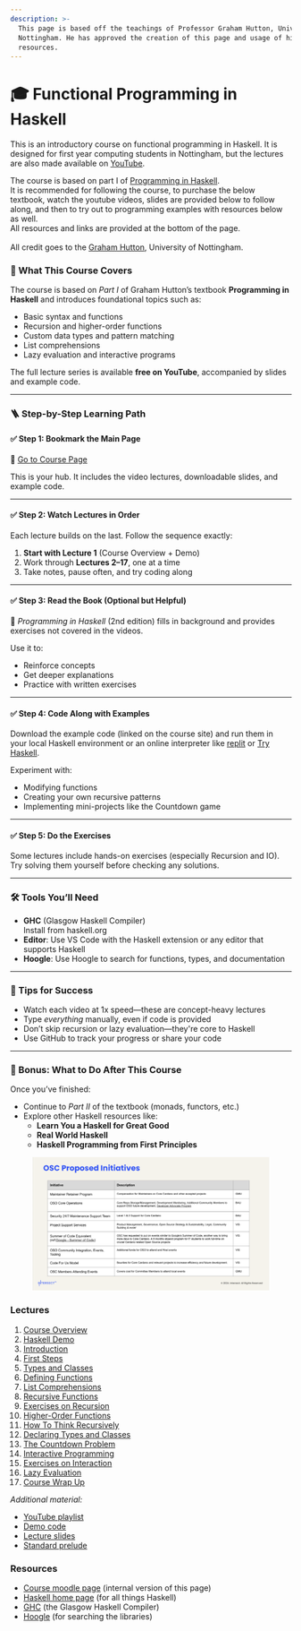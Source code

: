 ```yaml
---
description: >-
  This page is based off the teachings of Professor Graham Hutton, University of
  Nottingham. He has approved the creation of this page and usage of his
  resources.
---
```


# 🎓 Functional Programming in Haskell

This is an introductory course on functional programming in Haskell. It is designed for first year computing students in Nottingham, but the lectures are also made available on [YouTube](http://tinyurl.com/haskell-notts2).

The course is based on part I of [Programming in Haskell](http://people.cs.nott.ac.uk/pszgmh/pih.html).\
It is recommended for following the course, to purchase the below textbook, watch the youtube videos, slides are provided below to follow along, and then to try out to programming examples with resources below as well. \
All resources and links are provided at the bottom of the page.\
\
All credit goes to the [Graham Hutton](https://people.cs.nott.ac.uk/pszgmh/), University of Nottingham.

### 🧭 What This Course Covers

The course is based on _Part I_ of Graham Hutton’s textbook **Programming in Haskell** and introduces foundational topics such as:

* Basic syntax and functions
* Recursion and higher-order functions
* Custom data types and pattern matching
* List comprehensions
* Lazy evaluation and interactive programs

The full lecture series is available **free on YouTube**, accompanied by slides and example code.

***

### 🪜 Step-by-Step Learning Path

#### ✅ Step 1: Bookmark the Main Page

📎 [Go to Course Page](https://people.cs.nott.ac.uk/pszgmh/pgp.html)

This is your hub. It includes the video lectures, downloadable slides, and example code.

***

#### ✅ Step 2: Watch Lectures in Order

Each lecture builds on the last. Follow the sequence exactly:

1. **Start with Lecture 1** (Course Overview + Demo)
2. Work through **Lectures 2–17**, one at a time
3. Take notes, pause often, and try coding along

***

#### ✅ Step 3: Read the Book (Optional but Helpful)

📖 _Programming in Haskell_ (2nd edition) fills in background and provides exercises not covered in the videos.

Use it to:

* Reinforce concepts
* Get deeper explanations
* Practice with written exercises

***

#### ✅ Step 4: Code Along with Examples

Download the example code (linked on the course site) and run them in your local Haskell environment or an online interpreter like [replit](https://replit.com/) or [Try Haskell](https://tryhaskell.org/).

Experiment with:

* Modifying functions
* Creating your own recursive patterns
* Implementing mini-projects like the Countdown game

***

#### ✅ Step 5: Do the Exercises

Some lectures include hands-on exercises (especially Recursion and IO). Try solving them yourself before checking any solutions.

***

### 🛠 Tools You’ll Need

* **GHC** (Glasgow Haskell Compiler)\
  Install from haskell.org
* **Editor**: Use VS Code with the Haskell extension or any editor that supports Haskell
* **Hoogle**: Use Hoogle to search for functions, types, and documentation

***

### 🧠 Tips for Success

* Watch each video at 1x speed—these are concept-heavy lectures
* Type _everything_ manually, even if code is provided
* Don’t skip recursion or lazy evaluation—they're core to Haskell
* Use GitHub to track your progress or share your code

***

### 🌟 Bonus: What to Do After This Course

Once you’ve finished:

* Continue to _Part II_ of the textbook (monads, functors, etc.)
* Explore other Haskell resources like:
  * **Learn You a Haskell for Great Good**
  * **Real World Haskell**
  * **Haskell Programming from First Principles**

<figure><img src="../.gitbook/assets/image.png" alt=""><figcaption></figcaption></figure>

### Lectures

1. [Course Overview](https://youtu.be/qThX0aoW9YI)
2. [Haskell Demo](https://youtu.be/Qmi6T2AKA3k)
3. [Introduction](https://youtu.be/RS3X-KpefdE)
4. [First Steps](https://youtu.be/7hM4LrJVxDk)
5. [Types and Classes](https://youtu.be/6w38pf__nZk)
6. [Defining Functions](https://youtu.be/xBeI-TftpF8)
7. [List Comprehensions](https://youtu.be/oq7-RPLp3sI)
8. [Recursive Functions](https://youtu.be/RB2Ca7uqsUg)
9. [Exercises on Recursion](https://youtu.be/NpsUylZCVSA)
10. [Higher-Order Functions](https://youtu.be/4cqtYzG1Tfw)
11. [How To Think Recursively](https://youtu.be/14corMR2sQ4)
12. [Declaring Types and Classes](https://youtu.be/JDrMF0ondUU)
13. [The Countdown Problem](https://youtu.be/rQ0AoSV90QQ)
14. [Interactive Programming](https://youtu.be/oDqHNkQK97k)
15. [Exercises on Interaction](https://youtu.be/LOxP_jxI4KI)
16. [Lazy Evaluation](https://youtu.be/84bwnE2KZiA)
17. [Course Wrap Up](https://youtu.be/Q6g-uXi9Rko)

_Additional material:_

* [YouTube playlist](http://tinyurl.com/haskell-notts)
* [Demo code](http://people.cs.nott.ac.uk/pszgmh/pgp-countdown.hs)
* [Lecture slides](http://people.cs.nott.ac.uk/pszgmh/PGP-Haskell.zip)
* [Standard prelude](http://people.cs.nott.ac.uk/pszgmh/prelude-new.pdf)

### Resources

* [Course moodle page](https://moodle.nottingham.ac.uk/course/view.php?id=137725) (internal version of this page)
* [Haskell home page](http://www.haskell.org/) (for all things Haskell)
* [GHC](http://haskell.org/downloads/) (the Glasgow Haskell Compiler)
* [Hoogle](http://www.haskell.org/hoogle/) (for searching the libraries)
